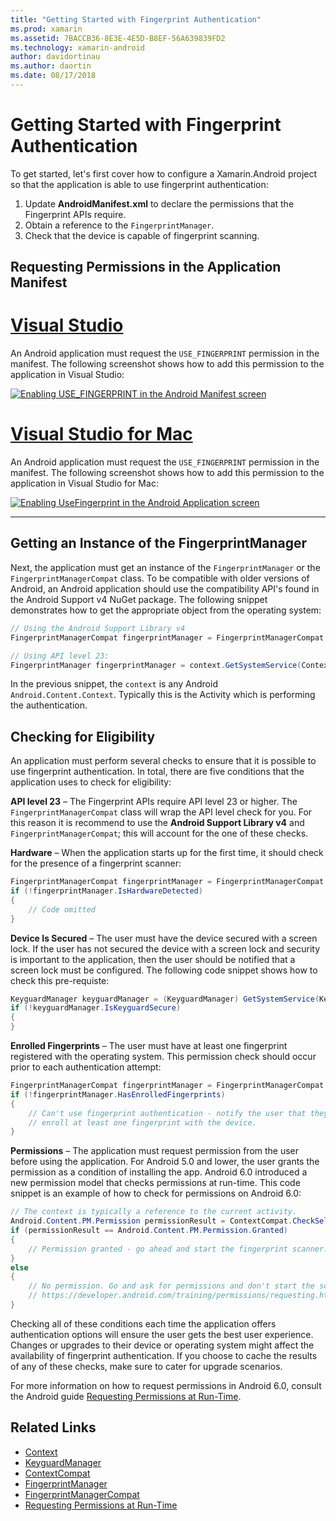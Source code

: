 ```yaml
---
title: "Getting Started with Fingerprint Authentication"
ms.prod: xamarin
ms.assetid: 7BACCB36-8E3E-4E5D-B8EF-56A639839FD2
ms.technology: xamarin-android
author: davidortinau
ms.author: daortin
ms.date: 08/17/2018
---
```


# Getting Started with Fingerprint Authentication

To get started, let's first cover how to configure a Xamarin.Android project so that the application is able to use fingerprint authentication:

1. Update **AndroidManifest.xml** to declare the permissions that the Fingerprint APIs require.
2. Obtain a reference to the `FingerprintManager`.
3. Check that the device is capable of fingerprint scanning.

## Requesting Permissions in the Application Manifest

# [Visual Studio](#tab/windows)

An Android application must request the `USE_FINGERPRINT` permission in the manifest. The following screenshot shows how to add this permission to the application in Visual Studio:

[![Enabling USE\_FINGERPRINT in the Android Manifest screen](get-started-images/fingerprint-01-vs.png)](get-started-images/fingerprint-01-vs.png#lightbox) 

# [Visual Studio for Mac](#tab/macos)

An Android application must request the `USE_FINGERPRINT` permission in the manifest. The following screenshot shows how to add this permission to the application in Visual Studio for Mac:

[![Enabling UseFingerprint in the Android Application screen](get-started-images/fingerprint-01-xs.png)](get-started-images/fingerprint-01-xs.png#lightbox) 

-----

## Getting an Instance of the FingerprintManager

Next, the application must get an instance of the `FingerprintManager` or the `FingerprintManagerCompat` class. To be compatible with older versions of Android, an Android application should use the compatibility API's found in the Android Support v4 NuGet package. The following snippet demonstrates how to get the appropriate object from the operating system: 

```csharp
// Using the Android Support Library v4
FingerprintManagerCompat fingerprintManager = FingerprintManagerCompat.From(context);

// Using API level 23:
FingerprintManager fingerprintManager = context.GetSystemService(Context.FingerprintService) as FingerprintManager;
```  

In the previous snippet, the `context` is any Android `Android.Content.Context`. Typically this is the Activity which is performing the authentication.

## Checking for Eligibility

An application must perform several checks to ensure that it is possible to use fingerprint authentication. In total, there are five conditions that the application uses to check for eligibility:  

**API level 23** &ndash; The Fingerprint APIs require API level 23
or higher. The `FingerprintManagerCompat` class will wrap the API
level check for you. For this reason it is recommend to use the
**Android Support Library v4** and `FingerprintManagerCompat`; this
will account for the one of these checks.

**Hardware** &ndash; When the application starts up for the first
time, it should check for the presence of a fingerprint scanner:

```csharp
FingerprintManagerCompat fingerprintManager = FingerprintManagerCompat.From(context);
if (!fingerprintManager.IsHardwareDetected)
{
    // Code omitted
}
```

**Device Is Secured** &ndash; The user must have the device secured
with a screen lock. If the user has not secured the device with a
screen lock and security is important to the application, then the
user should be notified that a screen lock must be configured. The
following code snippet shows how to check this pre-requiste:

```csharp
KeyguardManager keyguardManager = (KeyguardManager) GetSystemService(KeyguardService);
if (!keyguardManager.IsKeyguardSecure)
{
}
```

**Enrolled Fingerprints** &ndash; The user must have at least one
fingerprint registered with the operating system. This permission
check should occur prior to each authentication attempt:

```csharp
FingerprintManagerCompat fingerprintManager = FingerprintManagerCompat.From(context);
if (!fingerprintManager.HasEnrolledFingerprints)
{
    // Can't use fingerprint authentication - notify the user that they need to
    // enroll at least one fingerprint with the device.
}
```

**Permissions** &ndash; The application must request permission
from the user before using the application. For Android 5.0 and
lower, the user grants the permission as a condition of installing
the app. Android 6.0 introduced a new permission model that checks
permissions at run-time. This code snippet is an example of how to
check for permissions on Android 6.0:

```csharp
// The context is typically a reference to the current activity.
Android.Content.PM.Permission permissionResult = ContextCompat.CheckSelfPermission(context, Manifest.Permission.UseFingerprint);
if (permissionResult == Android.Content.PM.Permission.Granted)
{
    // Permission granted - go ahead and start the fingerprint scanner.
}
else
{
    // No permission. Go and ask for permissions and don't start the scanner. See
    // https://developer.android.com/training/permissions/requesting.html
}
```

Checking all of these conditions each time the application offers authentication options
will ensure the user gets the best user experience. Changes or upgrades to their device
or operating system might affect the availability of fingerprint authentication. If you
choose to cache the results of any of these checks, make sure to cater for upgrade scenarios.

For more information on how to request permissions in Android 6.0,
consult the Android guide
[Requesting Permissions at Run-Time](https://developer.android.com/training/permissions/requesting.html).

## Related Links

- [Context](xref:Android.Content.Context)
- [KeyguardManager](xref:Android.App.KeyguardManager)
- [ContextCompat](https://developer.android.com/reference/android/support/v4/content/ContextCompat)
- [FingerprintManager](https://developer.android.com/reference/android/hardware/fingerprint/FingerprintManager.html)
- [FingerprintManagerCompat](https://developer.android.com/reference/android/support/v4/hardware/fingerprint/FingerprintManagerCompat.html)
- [Requesting Permissions at Run-Time](https://developer.android.com/training/permissions/requesting.html)
